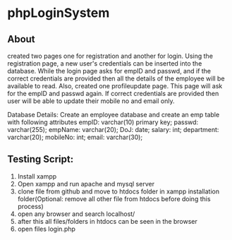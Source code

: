 # phpLoginSystem
## About
created two pages one for registration and another for login. Using the registration
page, a new user's credentials can be inserted into the database. While the login page asks for empID and passwd, and
if the correct credentials are provided then all the details of the employee will be available to read. Also, created one
profileupdate page. This page will ask for the empID and passwd again. If correct credentials are provided then user will
be able to update their mobile no and email only.

Database Details:
  Create an employee database and create an emp table with following attributes
    empID: varchar(10) primary key; 
    passwd: varchar(255); 
    empName: varchar(20); 
    DoJ: date; 
    salary: int; 
    department: varchar(20); 
    mobileNo: int; 
    email: varchar(30); 
    
    
## Testing Script:

1. Install xampp
2. Open xampp and run apache and mysql server
3. clone file from github and move to htdocs folder in xampp installation folder(Optional: remove all other file from htdocs before doing this process)
4. open any browser and search localhost/
5. after this all files/folders in htdocs can be seen in the browser
6. open files login.php 
